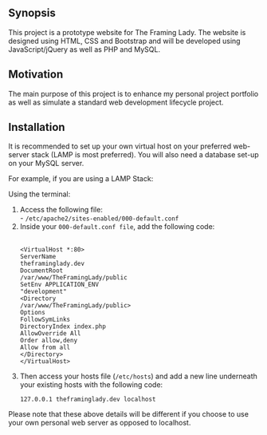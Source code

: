 <h2>Synopsis</h2>

<p>This project is a prototype website for The Framing Lady. The website is designed using HTML, CSS and Bootstrap and will be developed using JavaScript/jQuery as well as PHP and MySQL.</p>

<h2>Motivation</h2>

<p>The main purpose of this project is to enhance my personal project portfolio as well as simulate a standard web development lifecycle project.</p>

<h2>Installation</h2>

It is recommended to set up your own virtual host on your preferred web-server stack (LAMP is most preferred). You will also need a database set-up on your MySQL server.

For example, if you are using a LAMP Stack:

Using the terminal:
<ol>
<li>Access the following file:</li>
  - <code>/etc/apache2/sites-enabled/000-default.conf</code><br />

<li>Inside your <code>000-default.conf file</code>, add the following code:</li><br />

<code>&lt;VirtualHost *:80&gt;</code><br />
        <code>ServerName theframinglady.dev</code><br />
        <code>DocumentRoot /var/www/TheFramingLady/public</code><br />
        <code>SetEnv APPLICATION_ENV "development"</code><br />
        <code>&lt;Directory /var/www/TheFramingLady/public&gt;</code><br />
                  <code>Options FollowSymLinks</code><br />
                  <code>DirectoryIndex index.php</code><br />
                  <code>AllowOverride All</code><br />
                  <code>Order allow,deny</code><br />
                  <code>Allow from all</code><br />
        <code>&lt;/Directory&gt;</code><br />
<code>&lt;/VirtualHost&gt;</code>

<li>Then access your hosts file (<code>/etc/hosts</code>) and add a new line underneath your existing hosts with the following code:</li>

<code>127.0.0.1       theframinglady.dev localhost</code>
</ol>
<p>Please note that these above details will be different if you choose to use your own personal web server as opposed to localhost.</p>
